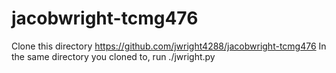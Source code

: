 # jacobwright-tcmg476

Clone this directory https://github.com/jwright4288/jacobwright-tcmg476
In the same directory you cloned to, run ./jwright.py

